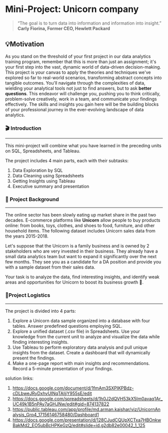 # Mini-Project: Unicorn company

> “The goal is to turn data into information and information into insight.”
**Carly Fiorina, Former CEO, Hewlett Packard**
> 

## 💡Motivation

As you stand on the threshold of your first project in our data analytics training program, remember that this is more than just an assignment; it's your first step into the vast, dynamic world of data-driven decision-making. This project is your canvas to apply the theories and techniques we've explored so far to real-world scenarios, transforming abstract concepts into tangible outcomes. You'll navigate through the complexities of data, wielding your analytical tools not just to find answers, but to ask **better questions**. This endeavor will challenge you, pushing you to think critically, problem-solve creatively, work in a team, and communicate your findings effectively. The skills and insights you gain here will be the building blocks of your professional journey in the ever-evolving landscape of data analytics.

### 🎬 Introduction

---

This mini-project will combine what you have learned in the preceding units on SQL, Spreadsheets, and Tableau. 

The project includes 4 main parts, each with their subtasks:

1. Data Exploration by SQL
2. Data Cleaning using Spreadsheets
3. Getting Insights using Tableau
4. Executive summary and presentation

### 🦄 Project Background

---

The online sector has been slowly eating up market share in the past two decades. E-commerce platforms like **Unicorn** allow people to buy products online: from books, toys, clothes, and shoes to food, furniture, and other household items. The following dataset includes Unicorn sales data from the years 2015-2018.

Let's suppose that the Unicorn is a family business and is owned by 2 stakeholders who are very invested in their business. They already have a small data analytics team but want to expand it significantly over the next few months. They see you as a candidate for a DA position and provide you with a sample dataset from their sales data.

Your task is to analyze the data, find interesting insights, and identify weak areas and opportunities for Unicorn to boost its business growth 🚀.

### 🧹Project Logistics

---

The project is divided into 4 parts:

1. Explore a Unicorn data sample organized into a database with four tables. Answer predefined questions employing SQL.
2. Explore a unified dataset (.csv file) in Spreadsheets. Use your knowledge from the current unit to analyze and visualize the data while finding interesting insights.
3. Use Tableau to perform exploratory data analysis and pull unique insights from the dataset. Create a dashboard that will dynamically present the findings.
4. Make a one-page report with main insights and recommendations. Record a 5-minute presentation of your findings.

solution links:

1. https://docs.google.com/document/d/1fmAm3SXPIKPBdz-cDLbweJRyDxhvUINqTAIijY955sE/edit
2. https://docs.google.com/spreadsheets/d/1h0J2dQVH53kX5Im0avaq1Ar_UC49k1B5nPAy7aGHJNw/edit#gid=874137822
3. https://public.tableau.com/app/profile/md.arman.kaishar/viz/UnicornAnalysis_Grp4_17156146758480/Dashboard1
4. https://docs.google.com/presentation/d/128CJudCQUpXCTxa7HBOnkwBakMd2_EO5ubBcHPKeGzQ/edit#slide=id.g2db82e00042_1_125
   
